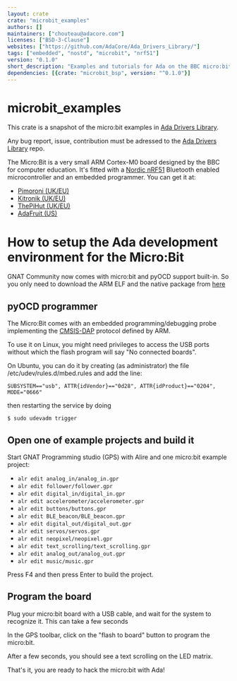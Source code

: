 ```yaml
---
layout: crate
crate: "microbit_examples"
authors: []
maintainers: ["chouteau@adacore.com"]
licenses: ["BSD-3-Clause"]
websites: ["https://github.com/AdaCore/Ada_Drivers_Library/"]
tags: ["embedded", "nostd", "microbit", "nrf51"]
version: "0.1.0"
short_description: "Examples and tutorials for Ada on the BBC micro:bit"
dependencies: [{crate: "microbit_bsp", version: "^0.1.0"}]
---
```

# microbit_examples

This crate is a snapshot of the micro:bit examples in [Ada Drivers
Library](https://github.com/AdaCore/Ada_Drivers_Library/tree/master/arch/ARM/cortex_m).

Any bug report, issue, contribution must be adressed to the [Ada Drivers
Library](https://github.com/AdaCore/Ada_Drivers_Library/) repo.

The Micro:Bit is a very small ARM Cortex-M0 board designed by the BBC for
computer education. It's fitted with a [Nordic
nRF51](https://www.nordicsemi.com/eng/Products/Bluetooth-low-energy/nRF51822)
Bluetooth enabled microcontroller and an embedded programmer. You can get it
at:

 - [Pimoroni (UK/EU)](https://shop.pimoroni.com/collections/micro-bit/products/microbit)
 - [Kitronik (UK/EU)](https://www.kitronik.co.uk/5613-bbc-microbit-board-only.html)
 - [ThePiHut (UK/EU)](https://thepihut.com/collections/microbit/products/micro-bit)
 - [AdaFruit (US)](https://www.adafruit.com/products/3530)

# How to setup the Ada development environment for the Micro:Bit

GNAT Community now comes with micro:bit and pyOCD support built-in. So you only
need to download the ARM ELF and the native package from
[here](https://www.adacore.com/download)

## pyOCD programmer

The Micro:Bit comes with an embedded programming/debugging probe implementing
the
[CMSIS-DAP](https://docs.mbed.com/docs/mbed-os-handbook/en/latest/advanced/DAP/)
protocol defined by ARM.

To use it on Linux, you might need privileges to access the USB ports without
which the flash program will say "No connected boards".

On Ubuntu, you can do it by creating (as administrator) the file
/etc/udev/rules.d/mbed.rules and add the line:
```
SUBSYSTEM=="usb", ATTR{idVendor}=="0d28", ATTR{idProduct}=="0204", MODE="0666"
```
then restarting the service by doing

```shell
$ sudo udevadm trigger
```

## Open one of example projects and build it

Start GNAT Programming studio (GPS) with Alire and one micro:bit example
project:

 - `alr edit analog_in/analog_in.gpr`
 - `alr edit follower/follower.gpr`
 - `alr edit digital_in/digital_in.gpr`
 - `alr edit accelerometer/accelerometer.gpr`
 - `alr edit buttons/buttons.gpr`
 - `alr edit BLE_beacon/BLE_beacon.gpr`
 - `alr edit digital_out/digital_out.gpr`
 - `alr edit servos/servos.gpr`
 - `alr edit neopixel/neopixel.gpr`
 - `alr edit text_scrolling/text_scrolling.gpr`
 - `alr edit analog_out/analog_out.gpr`
 - `alr edit music/music.gpr`

Press F4 and then press Enter to build the project.

## Program the board

Plug your micro:bit board with a USB cable, and wait for the system to
recognize it. This can take a few seconds

In the GPS toolbar, click on the "flash to board" button to program the
micro:bit.

After a few seconds, you should see a text scrolling on the LED matrix.

That's it, you are ready to hack the micro:bit with Ada!




